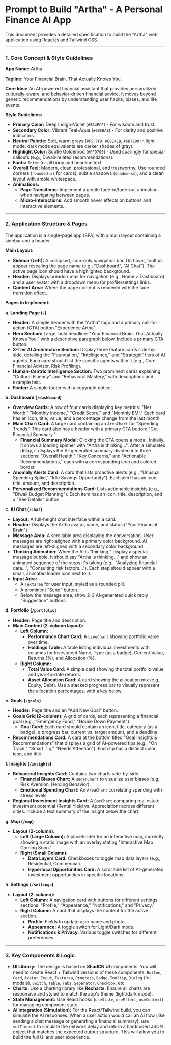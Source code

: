 # Prompt to Build "Artha" - A Personal Finance AI App

This document provides a detailed specification to build the "Artha" web application using React.js and Tailwind CSS.

---

### **1. Core Concept & Style Guidelines**

**App Name:** Artha

**Tagline:** Your Financial Brain. That Actually Knows You.

**Core Idea:** An AI-powered financial assistant that provides personalized, culturally-aware, and behavior-driven financial advice. It moves beyond generic recommendations by understanding user habits, biases, and life events.

**Style Guidelines:**
*   **Primary Color:** Deep Indigo-Violet (`#5A4FCF`) - For wisdom and trust.
*   **Secondary Color:** Vibrant Teal-Aqua (`#00CBA8`) - For clarity and positive indicators.
*   **Neutral Palette:** Soft, warm grays (`#F5F7FA`, `#E0E4EB`, `#6B7280` in light mode; dark mode equivalents are darker shades of gray).
*   **Highlight Color:** Subtle Goldenrod (`#FFD700`) - Used sparingly for special callouts (e.g., Diwali-related recommendations).
*   **Fonts:** `Inter` for all body and headline text.
*   **Overall Feel:** Modern, clean, professional, and trustworthy. Use rounded corners (`rounded-xl` for cards), subtle shadows (`shadow-sm`), and a clean layout with ample whitespace.
*   **Animations:**
    *   **Page Transitions:** Implement a gentle fade-in/fade-out animation when navigating between pages.
    *   **Micro-interactions:** Add smooth hover effects on buttons and interactive elements.

---

### **2. Application Structure & Pages**

The application is a single-page app (SPA) with a main layout containing a sidebar and a header.

**Main Layout:**
*   **Sidebar (Left):** A collapsed, icon-only navigation bar. On hover, tooltips appear revealing the page name (e.g., "Dashboard", "AI Chat"). The active page icon should have a highlighted background.
*   **Header:** Displays breadcrumbs for navigation (e.g., Home > Dashboard) and a user avatar with a dropdown menu for profile/settings links.
*   **Content Area:** Where the page content is rendered with the fade transition effect.

**Pages to Implement:**

**a. Landing Page (`/`)**
*   **Header:** A simple header with the "Artha" logo and a primary call-to-action (CTA) button "Experience Artha".
*   **Hero Section:** Large, bold headline: "Your Financial Brain. That Actually Knows You." with a descriptive paragraph below. Include a primary CTA button.
*   **3-Tier AI Architecture Section:** Display three feature cards side-by-side, detailing the "Foundation," "Intelligence," and "Strategic" tiers of AI agents. Each card should list the specific agents within it (e.g., Core Financial Advisor, Risk Profiling).
*   **Human-Centric Intelligence Section:** Two prominent cards explaining "Cultural Fluency" and "Behavioral Mastery," with descriptions and example text.
*   **Footer:** A simple footer with a copyright notice.

**b. Dashboard (`/dashboard`)**
*   **Overview Cards:** A row of four cards displaying key metrics: "Net Worth," "Monthly Income," "Credit Score," and "Monthly EMI." Each card has an icon, title, value, and a percentage change from the last month.
*   **Main Chart Card:** A large card containing an `AreaChart` for "Spending Trends." This card also has a header with a primary CTA button: "Get Financial Summary."
    *   **Financial Summary Modal:** Clicking the CTA opens a modal. Initially, it shows a loading spinner with "Artha is thinking...". After a simulated delay, it displays the AI-generated summary divided into three sections: "Overall Health," "Key Concerns," and "Actionable Recommendations," each with a corresponding icon and colored border.
*   **Anomaly Alerts Card:** A card that lists proactive alerts (e.g., "Unusual Spending Spike," "Idle Savings Opportunity"). Each alert has an icon, title, amount, and description.
*   **Personalized Recommendations Card:** Lists actionable insights (e.g., "Diwali Budget Planning"). Each item has an icon, title, description, and a "See Details" button.

**c. AI Chat (`/chat`)**
*   **Layout:** A full-height chat interface within a card.
*   **Header:** Displays the Artha avatar, name, and status ("Your Financial Brain").
*   **Message Area:** A scrollable area displaying the conversation. User messages are right-aligned with a primary color background. AI messages are left-aligned with a secondary color background.
*   **Thinking Animation:** When the AI is "thinking," display a special message bubble. It should say "Artha is thinking..." and show an animated sequence of the steps it's taking (e.g., "Analyzing financial data...", "Consulting risk factors..."). Each step should appear with a small, animated loader icon next to it.
*   **Input Area:**
    *   A `Textarea` for user input, styled as a rounded pill.
    *   A prominent "Send" button.
    *   Below the message area, show 2-3 AI-generated quick reply "Suggestion" buttons.

**d. Portfolio (`/portfolio`)**
*   **Header:** Page title and description.
*   **Main Content (2-column layout):**
    *   **Left Column:**
        *   **Performance Chart Card:** A `LineChart` showing portfolio value over time.
        *   **Holdings Table:** A table listing individual investments with columns for Investment Name, Type (as a badge), Current Value, Returns (%), and Allocation (%).
    *   **Right Column:**
        *   **Total Value Card:** A simple card showing the total portfolio value and year-to-date returns.
        *   **Asset Allocation Card:** A card showing the allocation mix (e.g., Equity, Debt). Use a stacked progress bar to visually represent the allocation percentages, with a key below.

**e. Goals (`/goals`)**
*   **Header:** Page title and an "Add New Goal" button.
*   **Goals Grid (2-column):** A grid of cards, each representing a financial goal (e.g., "Emergency Fund," "House Down Payment").
    *   **Goal Card:** Each card should contain an icon, title, category (as a badge), a progress bar, current vs. target amount, and a deadline.
*   **Recommendations Card:** A card at the bottom titled "Goal Insights & Recommendations" that displays a grid of AI-powered tips (e.g., "On Track," "Smart Tip," "Needs Attention"). Each tip has a distinct color, icon, and title.

**f. Insights (`/insights`)**
*   **Behavioral Insights Card:** Contains two charts side-by-side.
    *   **Financial Biases Chart:** A `RadarChart` to visualize user biases (e.g., Risk Aversion, Herding Behavior).
    *   **Emotional Spending Chart:** An `AreaChart` correlating spending with stress levels.
*   **Regional Investment Insights Card:** A `BarChart` comparing real estate investment potential (Rental Yield vs. Appreciation) across different cities. Include a text summary of the insight below the chart.

**g. Map (`/map`)**
*   **Layout (2-column):**
    *   **Left (Large Column):** A placeholder for an interactive map, currently showing a static image with an overlay stating "Interactive Map Coming Soon."
    *   **Right (Small Column):**
        *   **Data Layers Card:** Checkboxes to toggle map data layers (e.g., Residential, Commercial).
        *   **Hyperlocal Opportunities Card:** A scrollable list of AI-generated investment opportunities in specific locations.

**h. Settings (`/settings`)**
*   **Layout (2-column):**
    *   **Left Column:** A navigation card with buttons for different settings sections: "Profile," "Appearance," "Notifications," and "Privacy."
    *   **Right Column:** A card that displays the content for the active section.
        *   **Profile:** Fields to update user name and photo.
        *   **Appearance:** A toggle switch for Light/Dark mode.
        *   **Notifications & Privacy:** Various toggle switches for different preferences.

---

### **3. Key Components & Logic**

*   **UI Library:** The design is based on **ShadCN UI** components. You will need to create React + Tailwind versions of these components: `Button`, `Card`, `Avatar`, `Input`, `Textarea`, `Progress`, `Badge`, `Tooltip`, `Dialog` (for modals), `Switch`, `Table`, `Tabs`, `Separator`, `Checkbox`, etc.
*   **Charts:** Use a charting library like **Recharts**. Ensure all charts are responsive and styled to match the app's theme (light/dark mode).
*   **State Management:** Use React hooks (`useState`, `useEffect`, `useContext`) for managing component state.
*   **AI Integration (Simulation):** For the React/Tailwind build, you can simulate the AI responses. When a user action would call an AI flow (like sending a chat message or generating a financial summary), use `setTimeout` to simulate the network delay and return a hardcoded JSON object that matches the expected output structure. This will allow you to build the full UI and user experience.
